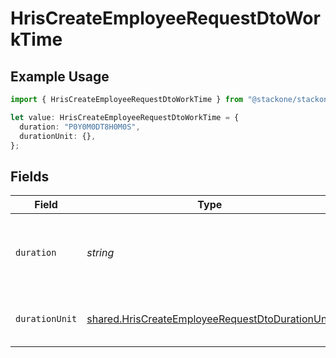 # HrisCreateEmployeeRequestDtoWorkTime

## Example Usage

```typescript
import { HrisCreateEmployeeRequestDtoWorkTime } from "@stackone/stackone-client-ts/sdk/models/shared";

let value: HrisCreateEmployeeRequestDtoWorkTime = {
  duration: "P0Y0M0DT8H0M0S",
  durationUnit: {},
};
```

## Fields

| Field                                                                                                                     | Type                                                                                                                      | Required                                                                                                                  | Description                                                                                                               | Example                                                                                                                   |
| ------------------------------------------------------------------------------------------------------------------------- | ------------------------------------------------------------------------------------------------------------------------- | ------------------------------------------------------------------------------------------------------------------------- | ------------------------------------------------------------------------------------------------------------------------- | ------------------------------------------------------------------------------------------------------------------------- |
| `duration`                                                                                                                | *string*                                                                                                                  | :heavy_minus_sign:                                                                                                        | The work time duration in ISO 8601 duration format                                                                        | P0Y0M0DT8H0M0S                                                                                                            |
| `durationUnit`                                                                                                            | [shared.HrisCreateEmployeeRequestDtoDurationUnit](../../../sdk/models/shared/hriscreateemployeerequestdtodurationunit.md) | :heavy_minus_sign:                                                                                                        | The duration unit of the work time                                                                                        | month                                                                                                                     |
